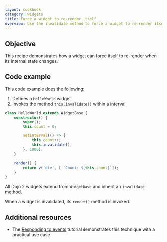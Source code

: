 ```yaml
---
layout: cookbook
category: widgets
title: Force a widget to re-render itself
overview: Use the invalidate method to force a widget to re-render itself
---
```


## Objective

This recipe demonstrates how a widget can force itself to re-render when its internal state changes.

## Code example

This code example does the following:

1. Defines a `HelloWorld` widget
2. Invokes the method `this.invalidate()` within a interval

```ts
class HelloWorld extends WidgetBase {
    constructor() {
        super();
        this.count = 0;

        setInterval(() => {
            this.count++;
            this.invalidate();
        }, 1000);
    }

    render() {
        return v('div', [ `Count: ${this.count}`]);
    }
}
```

All Dojo 2 widgets extend from `WidgetBase` and inherit an `invalidate` method.

When a widget is invalidated, its `render()` method is invoked.

## Additional resources

* The [Responding to events](https://dojo.io/tutorials/004_user_interactions/) tutorial demonstrates this technique with a practical use case